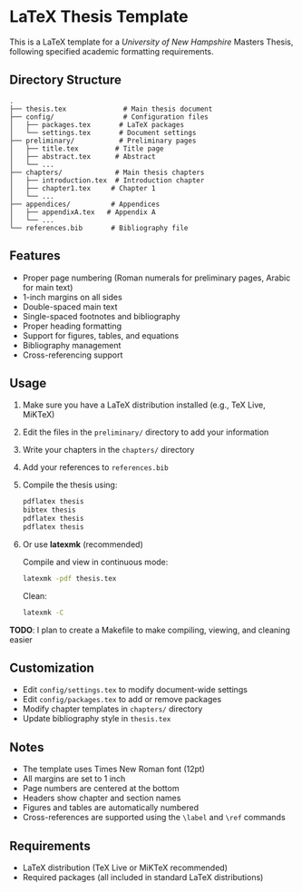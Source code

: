 # LaTeX Thesis Template

This is a LaTeX template for a *University of New Hampshire* Masters Thesis, following specified academic formatting requirements.

## Directory Structure

```
.
├── thesis.tex              # Main thesis document
├── config/                 # Configuration files
│   ├── packages.tex       # LaTeX packages
│   └── settings.tex       # Document settings
├── preliminary/           # Preliminary pages
│   ├── title.tex         # Title page
│   ├── abstract.tex      # Abstract
│   └── ...
├── chapters/             # Main thesis chapters
│   ├── introduction.tex  # Introduction chapter
│   ├── chapter1.tex     # Chapter 1
│   └── ...
├── appendices/          # Appendices
│   ├── appendixA.tex   # Appendix A
│   └── ...
└── references.bib       # Bibliography file
```

## Features

- Proper page numbering (Roman numerals for preliminary pages, Arabic for main text)
- 1-inch margins on all sides
- Double-spaced main text
- Single-spaced footnotes and bibliography
- Proper heading formatting
- Support for figures, tables, and equations
- Bibliography management
- Cross-referencing support

## Usage

1. Make sure you have a LaTeX distribution installed (e.g., TeX Live, MiKTeX)
2. Edit the files in the `preliminary/` directory to add your information
3. Write your chapters in the `chapters/` directory
4. Add your references to `references.bib`
5. Compile the thesis using:
   ```bash
   pdflatex thesis
   bibtex thesis
   pdflatex thesis
   pdflatex thesis
   ```

6. Or use **latexmk** (recommended)

    Compile and view in continuous mode:
    ```bash
    latexmk -pdf thesis.tex
    ```

    Clean:
    ```bash
    latexmk -C
    ```

**TODO**: I plan to create a Makefile to make compiling, viewing, and cleaning easier

## Customization

- Edit `config/settings.tex` to modify document-wide settings
- Edit `config/packages.tex` to add or remove packages
- Modify chapter templates in `chapters/` directory
- Update bibliography style in `thesis.tex`

## Notes

- The template uses Times New Roman font (12pt)
- All margins are set to 1 inch
- Page numbers are centered at the bottom
- Headers show chapter and section names
- Figures and tables are automatically numbered
- Cross-references are supported using the `\label` and `\ref` commands

## Requirements

- LaTeX distribution (TeX Live or MiKTeX recommended)
- Required packages (all included in standard LaTeX distributions)
